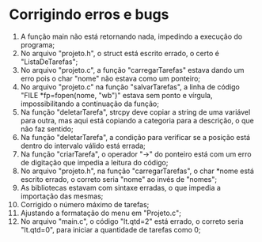 # Corrigindo erros e bugs

1. A função main não está retornando nada, impedindo a execução do programa;
2. No arquivo "projeto.h", o struct está escrito errado, o certo é "ListaDeTarefas";
3. No arquivo "projeto.c", a função "carregarTarefas" estava dando um erro pois o char "nome" não estava como um ponteiro;
4. No arquivo "projeto.c" na função "salvarTarefas", a linha de código "FILE *fp=fopen(nome, "wb")" estava sem ponto e vírgula, impossibilitando a continuação da função;  
5. Na função "deletarTarefa", strcpy deve copiar a string de uma variável para outra, mas aqui está copiando a categoria para a descrição, o que não faz sentido;
6. Na função "deletarTarefa", a condição para verificar se a posição está dentro do intervalo válido está errada;
7. Na função "criarTarefa", o operador "->" do ponteiro está com um erro de digitação que impedia a leitura do código;
8. No arquivo "projeto.h", na função "carregarTarefas", o char *nome está escrito errado, o correto seria "nome" ao invés de "nomes";
9. As bibliotecas estavam com sintaxe erradas, o que impedia a importação das mesmas;
10. Corrigido o número máximo de tarefas;
11. Ajustando a formatação do menu em "Projeto.c";
12. No arquivo "main.c", o código "lt.qtd=2" está errado, o correto seria "lt.qtd=0", para iniciar a quantidade de tarefas como 0;

